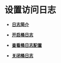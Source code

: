 # 设置访问日志<a name="obs_21_1500"></a>

-   **[日志简介](日志简介.md)**  

-   **[开启桶日志](开启桶日志.md)**  

-   **[查看桶日志配置](查看桶日志配置.md)**  

-   **[关闭桶日志](关闭桶日志.md)**  



